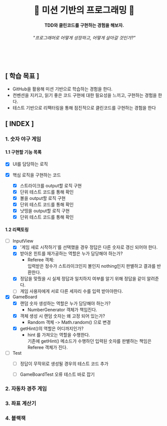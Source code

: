 <div align="center">

<h1>🎁 <b>미션 기반의 프로그래밍</b> 🎁</h1>

<b>TDD와 클린코드를 구현하는 경험을 해보자.</b>

<h6>"프로그래머로 어떻게 성장하고, 어떻게 살아갈 것인가?"</h6>

</div>

<br>
<br>


## **[ 학습 목표 ]**
- GitHub을 활용해 미션 기반으로 학습하는 경험을 한다.
- 컨벤션을 지키고, 읽기 좋은 코드 구현에 대한 필요성을 느끼고, 구현하는 경험을 한다.
- 테스트 기반으로 리팩터링을 통해 점진적으로 클린코드를 구현하는 경험을 한다

## **[ INDEX ]**

### **1. 숫자 야구 게임**
#### 1.1 구현할 기능 목록
- [x] UI를 담당하는 로직
  
- [x] 핵심 로직을 구현하는 코드
  - [x] 스트라이크를 output할 로직 구현
  - [x] 단위 테스트 코드를 통해 확인
  - [x] 볼을 output할 로직 구현
  - [x] 단위 테스트 코드를 통해 확인
  - [x] 낫띵을 output할 로직 구현
  - [x] 단위 테스트 코드를 통해 확인

#### 1.2 리팩토링
- [ ] InputView
  - [x] '게임 새로 시작하기'를 선택했을 경우 정답은 다른 숫자로 갱신 되어야 한다.
  - [x] 받아온 힌트를 재가공하는 역할은 누가 담당해야 하는가?
    - Referee 객체:  
     입력받은 정수가 스트라이크인지 볼인지 nothing인지 판별하고 결과를 반환한다.
  - [x] 정답을 맞췄을 시 실제 정답과 일치하지 여부를 알기 위해 정답을 같이 알려준다.
  - [ ] 게임 사용자에게 서로 다른 세자리 수를 입력 받아야한다.
  
- [x] GameBoard
  - [x] 랜덤 숫자 생성하는 역할은 누가 담당해야 하는가?
    - NumberGenerator 객체가 책임진다.
  - [x] 객체 생성 시 랜덤 숫자는 왜 고정 되어 있는가?
    - Random 객체 -> Math.random() 으로 변경
  - [x] getHint()의 역할은 어디까지인가?
    - hint 를 가져오는 역할을 수행한다.   
    기존에 getHint() 메소드가 수행하던 입력된 숫자를 판별하는 책임은 Referee 객체가 진다.

- [ ] Test
  - [ ] 정답이 무작위로 생성될 경우의 테스트 코드 추가
  - [ ] GameBoardTest 오류 테스트 바로 잡기
  



### **2. 자동차 경주 게임**
### **3. 좌표 계산기**
### **4. 블랙잭**

